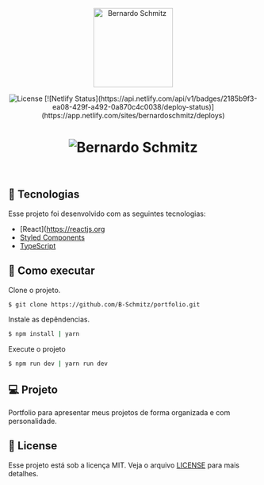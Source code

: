 <p align="center">
  <img alt="Bernardo Schmitz" src=".github/logo.svg" width="160px">
</p>

<p align="center">
  <img  src="https://img.shields.io/badge/license-MIT-blueviolet" alt="License"/> 
  [![Netlify Status](https://api.netlify.com/api/v1/badges/2185b9f3-ea08-429f-a492-0a870c4c0038/deploy-status)](https://app.netlify.com/sites/bernardoschmitz/deploys)
</p>

<h1 align="center">
    <img alt="Bernardo Schmitz" src=".github/cover.svg" />
</h1>

<br>

## 🧪 Tecnologias

Esse projeto foi desenvolvido com as seguintes tecnologias:

- [React](https://reactjs.org
- [Styled Components](https://styled-components.com/)
- [TypeScript](https://www.typescriptlang.org/)

## 🚀 Como executar

Clone o projeto.

```bash
$ git clone https://github.com/B-Schmitz/portfolio.git
```

Instale as depêndencias.

```bash
$ npm install | yarn
```

Execute o projeto

```bash
$ npm run dev | yarn run dev
```

## 💻 Projeto

Portfolio para apresentar meus projetos de forma organizada e com personalidade.

## 📝 License

Esse projeto está sob a licença MIT. Veja o arquivo [LICENSE](LICENSE.md) para mais detalhes.
